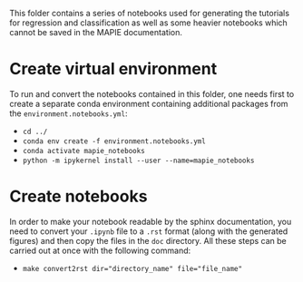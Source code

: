 This folder contains a series of notebooks used for generating the tutorials for regression and classification as well as some heavier notebooks which cannot be saved in the MAPIE documentation.

# Create virtual environment

To run and convert the notebooks contained in this folder, one needs first to create a separate conda environment containing additional packages from the
`environment.notebooks.yml`:

* `cd ../`
* `conda env create -f environment.notebooks.yml`
* `conda activate mapie_notebooks`
* `python -m ipykernel install --user --name=mapie_notebooks`

# Create notebooks

In order to make your notebook readable by the sphinx documentation, you need to convert your `.ipynb` file to a `.rst` format (along with the generated figures) and then copy the files in the `doc` directory. All these steps can be carried out at once with the following command:

* `make convert2rst dir="directory_name" file="file_name"`
